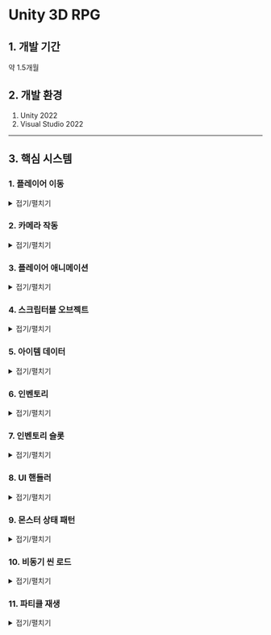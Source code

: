 # Unity 3D RPG

## 1. 개발 기간
약 1.5개월

## 2. 개발 환경
1. Unity 2022
2. Visual Studio 2022
---
## 3. 핵심 시스템

### 1. 플레이어 이동
<details><summary>접기/펼치기</summary>
플레이어의 이동은 유니티의 Input System을 사용해서 만들었습니다.
먼저 GetAxisRaw를 사용하여 Horizontal과 Vertical의 값을 Vector2로 가져옵니다.
가져온 Vector2의 값의 벡터를 정규화해준 뒤 입력받은 키값의 방향으로 캐릭터가 바라보게하고
바라본 방향으로 캐릭터가 움직일수 있게 했습니다.

Input의 입력이 없을 경우 캐릭터는 제자리에 서있는 애니메이션을 플레이하고
입력이 있을 경우 해당 방향으로 움직이며 달리는 애니메이션이 플레이됩니다.

```C#
private void Move()
{
    input = new Vector2(Input.GetAxisRaw("Horizontal"), Input.GetAxisRaw("Vertical"));
    Vector2 inputDir = input.normalized;
    // 캐릭터가 움직인 방향을 바라보도록 설정
    if (inputDir != Vector2.zero)
    {
        float rotation = Mathf.Atan2(inputDir.x, inputDir.y) * Mathf.Rad2Deg + cameraTransform.eulerAngles.y;
        transform.eulerAngles = Vector3.up * Mathf.SmoothDampAngle(transform.eulerAngles.y, rotation, ref rotationVelocity, rotationTime);
    }

    // targetSpeed 는 속도 * 방향의 크기
    targetSpeed = moveSpeed * inputDir.magnitude;

    //currentSpeed에서 targetSpeed까지 moveTime동안 변환
    currentSpeed = Mathf.SmoothDamp(currentSpeed, targetSpeed, ref speedVelocity, moveTime);


    transform.Translate(transform.forward * currentSpeed * Time.deltaTime, Space.World);

    if (input != Vector2.zero)
    {
        animator.Play("Run");
    }
    
    else
    {
        animator.Play("Idle");
    }
```

</details>

### 2. 카메라 작동
<details><summary>접기/펼치기</summary>
씬을 보여줄수 있는 카메라는 시네머신 카메라의 버추얼 카메라를 사용했습니다.
버추얼 카메라를 사용하여 플레이어를 따라오는 카메라를 쉽게 구현할수 있었으며 
시네머신 콜라이더를 사용하여 카메라가 오브젝트와 충돌할시 화면을 더욱 자연스럽게 연출했습니다.
(유니티 시네머신 카메라 인스펙터 사진 첨부)  
</details>

### 3. 플레이어 애니메이션
<details><summary>접기/펼치기</summary>
플레이어의 애니메이션은 플레이어 매니저에서 현재 상태에 따라 애니메이션이 나오도록 구현했습니다.
공격,구르기,달리기 등의 애니메이션이 플레이어의 입력값에 따라 실행될 경우
다른 애니메이션이 재생되지 못하도록 플레이어의 상태를 애니메이션 컨트롤러의 bool값으로 넣어 StateMachineBehaviour를 통해 관리했습니다.
(플레이어 애니메이터 컨트롤러 사진 첨부)

```C#
private void Die()
{
    if (playerState.hp <= 0 && isDie == false)
    {
        isDie = true;
        animator.Play("Die");
        playerHitBox.SetActive(false);
        Invoke("Respawn", 3f);
    }
}

private void Attack()
{
    if (isInteracting == false && Input.GetMouseButtonDown(0))
    {
        animator.Play("Attack");
    }
}
private void Roll()
{
    if(playerState.stamina >= 20 && isInteracting == false && Input.GetKeyDown(KeyCode.Space))
    {
        playerState.stamina -= 20;
        animator.Play("Roll");
    }   
}
void Update()
{
    isInteracting = animator.GetBool("isInteracting");
    if (isInteracting == false)
    {
        Move();
        Attack();
        Roll();
    }
    Die();
    
}
```

</details>

### 4. 스크립터블 오브젝트
<details><summary>접기/펼치기</summary>
게임내에서 데이터를 저장하는 용도로 스크립터블 오브젝트를 사용했습니다.
스크립터블 오브젝트는 데이터를 중복으로 생성하는 것을 방지하여 프로젝트의 메모리를 줄이는데 이점으로 발생합니다.
또한 빌드후 스크립터블 오브젝트는 데이터를 수정할 수 없고 스크립터블 오브젝트는 에셋으로 관리되기에 에셋 업데이트를 통해 수정이 가능합니다.
  
</details>

### 5. 아이템 데이터
<details><summary>접기/펼치기</summary>
아이템 데이터는 스크립터블 오브젝트를 사용하여 각 아이템의 타입과 아이템의 정보들을 저장했습니다.
(HP포션의 스크립터블 오브젝트 사진 첨부)
  
```C#
public enum ItemType
{
    WEAPON,
    ARMOR,
    POTION,
}
public class ItemData : ScriptableObject
{
    public GameObject prefab;
    public Vector3 position;
    public int id;
    public ItemType type;
    public string _name;
    public string description;
    public int value;
    public Sprite icon;
    public Sprite bigImage;
    public int rarerity;
    public int price;
    public int status;
}
```

</details>

### 6. 인벤토리
<details><summary>접기/펼치기</summary>
인벤토리는 싱글톤 패턴을 통해 인벤토리 매니저로 클래스를 관리했습니다.
인벤토리를 열때마다 인벤토리 칸의 각 아이템의 정보를 업데이트하고
아이템에 마우스 커서를 가져다댈시 아이템의 정보가 하이라이트창에서 따로 표시가 되게 했습니다.
(인벤토리와 하이라이트창 첨부)
    
<details><summary>코드 보기</summary>
        
```C#
public class InventoryManager : Singleton<InventoryManager>
{
[SerializeField] public GameObject inventory;
public Transform itemContect;
public List<ItemInventoryUI> ItemInventoryUISlots;
public delegate void OnItemChanged();
public static event OnItemChanged onItemChagedCallback;
[SerializeField] public GameObject hilightItem;
[SerializeField] Image hilightItemImage;
[SerializeField] TextMeshProUGUI hilightItemName;
[SerializeField] TextMeshProUGUI hilightItemDescription;
private void Start()
{
    ListItem();
    // 시작 할 때 아이템이 있으면 인벤토리 UI 업데이트 
}
private void Update()
{
    if (Input.GetKeyDown(KeyCode.I))
    {
        bool isActive = !inventory.activeSelf;
        inventory.SetActive(isActive); // 인벤토리 UI 활성화/비활성화 토글
                                       // 인벤토리가 활성화되면 마우스 커서를 표시하고, 그렇지 않으면 숨깁니다.
        Cursor.visible = isActive;
        // 인벤토리가 활성화되면 마우스 커서를 잠그지 않고, 그렇지 않으면 잠급니다.
        Cursor.lockState = isActive ? CursorLockMode.None : CursorLockMode.Locked;
    }
}
public void Add(ItemData newItem)
{
    ItemData existingItem = PlayerInfomationManager.Instance.playerState.items.Find(item => item._name == newItem._name);
    if (existingItem != null)
    {
        existingItem.value += 1;
        // 같은 아이템이면 카운트 +1
    }
    else
    {
        newItem.value = 1;
        PlayerInfomationManager.Instance.playerState.items.Add(newItem);
        // 새로운 아이템이면 추가
    }
    onItemChagedCallback?.Invoke(); // 아이템 변경 이벤트 발생
}

public void Remove(ItemData item)
{
    ItemData itemToRemove = PlayerInfomationManager.Instance.playerState.items.Find(i => i._name == item._name);
    if (itemToRemove != null && itemToRemove.value > 0)
    {
        itemToRemove.value -= 1;
        int index = PlayerInfomationManager.Instance.playerState.items.IndexOf(itemToRemove);
        ItemInventoryUISlots[index].countItemText.text = itemToRemove.value.ToString();
        Debug.Log("포션 사용");

        if (itemToRemove.value == 0)
        {
            Debug.Log("포션 사라짐");
            ItemInventoryUISlots[index].gameObject.SetActive(false);
            PlayerInfomationManager.Instance.playerState.items.Remove(itemToRemove);
        }

        onItemChagedCallback?.Invoke();
    }
}
public void ListItem()
{
    foreach (Transform child in itemContect)
    {
        child.gameObject.SetActive(false);
        // 빈 슬롯 다 지우고
    }
    foreach (Transform child in itemContect)
    {
        if (!child.gameObject.activeSelf)
        // 빈 슬롯 상태에서
        {
            for (int i = 0; i < PlayerInfomationManager.Instance.playerState.items.Count; i++)
            {
                // 아이템 먹은 만큼 슬롯 활성화하고 UI 업데이트
                ItemInventoryUISlots[i].gameObject.SetActive(true);
                ItemInventoryUISlots[i].itemNameText.text = PlayerInfomationManager.Instance.playerState.items[i]._name;
                ItemInventoryUISlots[i].itemIconImage.sprite = PlayerInfomationManager.Instance.playerState.items[i].icon;
                ItemInventoryUISlots[i].itemBigImage.sprite = PlayerInfomationManager.Instance.playerState.items[i].bigImage;
                ItemInventoryUISlots[i].countItemText.text = $"{PlayerInfomationManager.Instance.playerState.items[i].value}";
                ItemInventoryUISlots[i].currentItemData = PlayerInfomationManager.Instance.playerState.items[i];
                // 슬롯에 커렌트 아이템을 넣어 이 아이템이 무엇인지 알게 해준다
            }
        }
    }
}
public void HilightItem(ItemData itemData)
{
    hilightItemImage.sprite = itemData.bigImage;
    hilightItemDescription.text = itemData.description;
    hilightItemName.text = itemData._name;
}
 ```
</details>
</details>

### 7. 인벤토리 슬롯
<details><summary>접기/펼치기</summary>
인벤토리 슬롯은 인벤토리 칸마다의 기능을 구현했습니다.
IPointerEnterHandler,IPointerExitHandler,IPointerClickHandler 3개의 인터페이스를 상속받았습니다.
IPointerEnterHandler,IPointerExitHandler의 기능으로 슬롯에 커서를 가져다댈시 인벤토리 매니저에 해당 아이템의 정보를 전달함으로써 아이템 정보창이 열리게 닫히게 됩니다.
IPointerClickHandler의 경우 아이템 사용 및 장비의 장착 해제를 구현했습니다.

<details><summary>코드 보기</summary>

```C#
    public void OnPointerEnter(PointerEventData eventData)
    {
        InventoryManager.Instance.hilightItem.transform.position = eventData.position;
        InventoryManager.Instance.hilightItem.SetActive(true);
        InventoryManager.Instance.HilightItem(currentItemData);
    }
    public void OnPointerExit(PointerEventData eventData)
    {
        InventoryManager.Instance.hilightItem.SetActive(false);
    }
    public void OnPointerClick(PointerEventData eventData)
    {
        if (currentItemData.type == ItemType.POTION)
        {
            Debug.Log("포션 마신다!");
            InventoryManager.Instance.Remove(currentItemData);
            PlayerInfomationManager.Instance.playerState.hp += 50;
            if(PlayerInfomationManager.Instance.playerState.hp >= PlayerInfomationManager.Instance.playerState.maxHp)
            {
                PlayerInfomationManager.Instance.playerState.hp = PlayerInfomationManager.Instance.playerState.maxHp;
            }
            // 포션은 소비아이템, 갯수가 0이되면 사라진다
        }
        ChangeWeapon(eventData);
        // 무기와 방어구는 계속 인벤토리에 있으면서 교체
        Time.timeScale = 1.0f;
    }

    public void ChangeWeapon(PointerEventData eventData)
    {
        if (currentItemData == null)
        {
            return;
        }
        if (currentItemData.type == ItemType.WEAPON)
        {
            // 장착 해제
            if(PlayerInfomationManager.Instance.playerState.currentWeapon == currentItemData)
            {
                PlayerInfomationManager.Instance.playerState.currentWeapon = null;
                PlayerInfomationManager.Instance.weaponEquipment.sprite = null;
                PlayerInfomationManager.Instance.playerState.attackPoint -= currentItemData.status;
            }
            // 장착중인 장비가 없을때 장비 장착
            else if (PlayerInfomationManager.Instance.playerState.currentWeapon == null)
            {
                PlayerInfomationManager.Instance.playerState.currentWeapon = currentItemData;
                PlayerInfomationManager.Instance.weaponEquipment.sprite = currentItemData.bigImage;
                PlayerInfomationManager.Instance.playerState.attackPoint += currentItemData.status;
            }
            // 장착중인 장비가 있을때 장비 교체
            else
            {
                PlayerInfomationManager.Instance.playerState.attackPoint -= PlayerInfomationManager.Instance.playerState.currentWeapon.status;
                PlayerInfomationManager.Instance.playerState.currentWeapon = currentItemData;
                PlayerInfomationManager.Instance.weaponEquipment.sprite = currentItemData.bigImage;
                PlayerInfomationManager.Instance.playerState.attackPoint += currentItemData.status;
            }
            Debug.Log("무기 장착");
        }
        else if(currentItemData.type == ItemType.ARMOR)
        {
            // 장착 해제
            if(PlayerInfomationManager.Instance.playerState.currentArmor == currentItemData)
            {
                PlayerInfomationManager.Instance.playerState.currentArmor = null;
                PlayerInfomationManager.Instance.armorEquipment.sprite = null;
                PlayerInfomationManager.Instance.playerState.defencePoint -= currentItemData.status;
            }
            // 장착중인 장비가 없을때 장비 장착
            else if(PlayerInfomationManager.Instance.playerState.currentArmor == null)
            {
                PlayerInfomationManager.Instance.playerState.currentArmor = currentItemData;
                PlayerInfomationManager.Instance.armorEquipment.sprite = currentItemData.bigImage;
                PlayerInfomationManager.Instance.playerState.defencePoint += currentItemData.status;
            }
            // 장착중인 장비가 있을때 장비 교체
            else
            {
                PlayerInfomationManager.Instance.playerState.defencePoint -= PlayerInfomationManager.Instance.playerState.currentArmor.status;
                PlayerInfomationManager.Instance.playerState.currentArmor = currentItemData;
                PlayerInfomationManager.Instance.armorEquipment.sprite = currentItemData.bigImage;
                PlayerInfomationManager.Instance.playerState.defencePoint += currentItemData.status;
            }
            Debug.Log("방어구 장착");
        }

        PlayerInfomationManager.Instance.UpdateStat();

        
        // 인벤토리에서 해당 장비를 누르면 장착
    }

```
</details>
</details>

### 8. UI 핸들러
<details><summary>접기/펼치기</summary>
UI 핸들러는 인벤토리,상점,플레이어 정보창 등 UI를 드래그 앤 드랍으로 위치를 옮길수 있는 기능입니다.

<details><summary>코드 보기</summary>
    
```C#
    public class InventoryHandler : MonoBehaviour, IPointerDownHandler, IDragHandler
    
    [SerializeField]
    private Transform targetTransform; // 이동될 UI

    private Vector2 beginPoint;
    private Vector2 moveBegin;

    private void Awake()
    {
        // 이동 대상 UI를 지정하지 않은 경우, 자동으로 부모로 초기화
        if (targetTransform == null)
            targetTransform = transform.parent;
    }

    // 드래그 시작 위치 지정
    void IPointerDownHandler.OnPointerDown(PointerEventData eventData)
    {
        beginPoint = targetTransform.position;
        moveBegin = eventData.position;
    }
    
    // 드래그 : 마우스 커서 위치로 이동
    void IDragHandler.OnDrag(PointerEventData eventData)
    {
        targetTransform.position = beginPoint + (eventData.position - moveBegin);
    }

 ```
</details>
</details>


### 9. 몬스터 상태 패턴
<details><summary>접기/펼치기</summary>

</details>

### 10. 비동기 씬 로드
<details><summary>접기/펼치기</summary>

</details>

### 11. 파티클 재생
<details><summary>접기/펼치기</summary>
  
</details>
